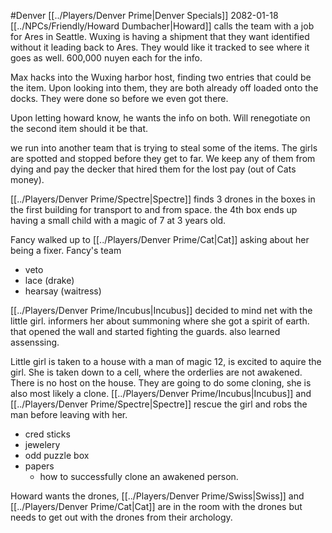 #Denver
[[../Players/Denver Prime|Denver Specials]]
2082-01-18
[[../NPCs/Friendly/Howard Dumbacher|Howard]] calls the team with a job for Ares in Seattle. Wuxing is having a shipment that they want identified without it leading back to Ares. They would like it tracked to see where it goes as well. 600,000 nuyen each for the info.

Max hacks into the Wuxing harbor host, finding two entries that could be the item. 
Upon looking into them, they are both already off loaded onto the docks. They were done so before we even got there. 

Upon letting howard know, he wants the info on both. Will renegotiate on the second item should it be that.

we run into another team that is trying to steal some of the items. The girls are spotted and stopped before they get to far. We keep any of them from dying and pay the decker that hired them for the lost pay (out of Cats money). 

[[../Players/Denver Prime/Spectre|Spectre]] finds 3 drones in the boxes in the first building for transport to and from space. the 4th box ends up having a small child with a magic of 7 at 3 years old.

Fancy walked up to [[../Players/Denver Prime/Cat|Cat]] asking about her being a fixer. 
Fancy's team
- veto
- lace (drake)
- hearsay (waitress)


[[../Players/Denver Prime/Incubus|Incubus]] decided to mind net with the little girl. informers her about summoning where she got a spirit of earth. that opened the wall and started fighting the guards. also learned assenssing.

Little girl is taken to a house with a man of magic 12, is excited to aquire the girl. She is taken down to a cell, where the orderlies are not awakened. There is no host on the house. They are going to do some cloning, she is also most likely a clone. [[../Players/Denver Prime/Incubus|Incubus]] and [[../Players/Denver Prime/Spectre|Spectre]] rescue the girl and robs the man before leaving with her.
- cred sticks
- jewelery
- odd puzzle box
- papers
	- how to successfully clone an awakened person.

Howard wants the drones, [[../Players/Denver Prime/Swiss|Swiss]] and [[../Players/Denver Prime/Cat|Cat]] are in the room with the drones but needs to get out with the drones from their archology. 